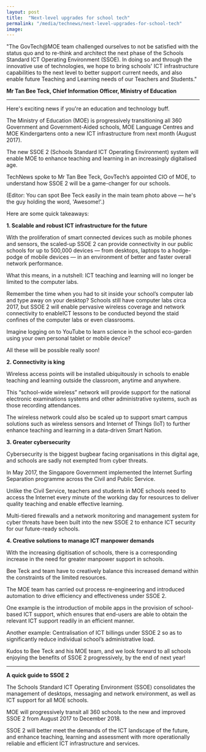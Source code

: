 ```yaml
---
layout: post
title:  "Next-level upgrades for school tech"
permalink: "/media/technews/next-level-upgrades-for-school-tech"
image: 
---
```


"The GovTech@MOE team challenged ourselves to not be satisfied with the status quo and to re-think and architect the next phase of the Schools Standard ICT Operating Environment (SSOE). In doing so and through the innovative use of technologies, we hope to bring schools' ICT infrastructure capabilities to the next level to better support current needs, and also enable future Teaching and Learning needs of our Teachers and Students." 

**Mr Tan Bee Teck, Chief Information Officer, Ministry of Education**

---

Here's exciting news if you're an education and technology buff.

The Ministry of Education (MOE) is progressively transitioning all 360 Government and Government-Aided schools, MOE Language Centres and MOE Kindergartens onto a new ICT infrastructure from next month (August 2017).

The new SSOE 2 (Schools Standard ICT Operating Environment) system will enable MOE to enhance teaching and learning in an increasingly digitalised age.

TechNews spoke to Mr Tan Bee Teck, GovTech’s appointed CIO of MOE, to understand how SSOE 2 will be a game-changer for our schools.

(Editor: You can spot Bee Teck easily in the main team photo above — he's the guy holding the word, 'Awesome!'.)

Here are some quick takeaways:


**1. Scalable and robust ICT infrastructure for the future**

With the proliferation of smart connected devices such as mobile phones and sensors, the scaled-up SSOE 2 can provide connectivity in our public schools for up to 500,000 devices — from desktops, laptops to a hodge-podge of mobile devices — in an environment of better and faster overall network performance.

What this means, in a nutshell: ICT teaching and learning will no longer be limited to the computer labs.

Remember the time when you had to sit inside your school’s computer lab  and type away on your desktop? Schools still have computer labs circa 2017, but SSOE 2 will enable pervasive wireless coverage and network connectivity to enableICT lessons to be conducted beyond the staid confines of the computer labs or even classrooms.

Imagine logging on to YouTube to learn science in the school eco-garden using your own personal tablet or mobile device?

All these will be possible really soon!


**2. Connectivity is king**

Wireless access points will be installed ubiquitously in schools to enable teaching and learning outside the classroom, anytime and anywhere.

This “school-wide wireless” network will provide support for the national electronic examinations systems and other administrative systems, such as those recording attendances. 

The wireless network could also be scaled up to support smart campus solutions such as wireless sensors and Internet of Things (IoT) to further enhance teaching and learning in a data-driven Smart Nation.


**3. Greater cybersecurity**

Cybersecurity is the biggest bugbear facing organisations in this digital age, and schools are sadly not exempted from cyber threats.

In May 2017, the Singapore Government implemented the Internet Surfing Separation programme across the Civil and Public Service.

Unlike the Civil Service, teachers and students in MOE schools need to access the Internet every minute of the working day for resources to deliver quality teaching and enable effective learning.

Multi-tiered firewalls and a network monitoring and management system for cyber threats have been built into the new SSOE 2 to enhance ICT security for our future-ready schools.


**4. Creative solutions to manage ICT manpower demands**

With the increasing digitisation of schools, there is a corresponding increase in the need for greater manpower support in schools.

Bee Teck and team have to creatively balance this increased demand within the constraints of the limited resources.

The MOE team has carried out process re-engineering and introduced automation to drive efficiency and effectiveness under SSOE 2.  

One example is the introduction of mobile apps in the provision of school-based ICT support, which ensures that end-users are able to obtain the relevant ICT support readily in an efficient manner.

Another example: Centralisation of ICT billings under SSOE 2 so as to significantly reduce individual school’s administrative load.

 

Kudos to Bee Teck and his MOE team, and we look forward to all schools enjoying the benefits of SSOE 2 progressively, by the end of next year!

---


**A quick guide to SSOE 2**

The Schools Standard ICT Operating Environment (SSOE) consolidates the management of desktops, messaging and network environment, as well as ICT support for all MOE schools.

MOE will progressively transit all 360 schools to the new and improved SSOE 2 from August 2017 to December 2018.

SSOE 2 will better meet the demands of the ICT landscape of the future, and enhance teaching, learning and assessment with more operationally reliable and efficient ICT infrastructure and services. 

